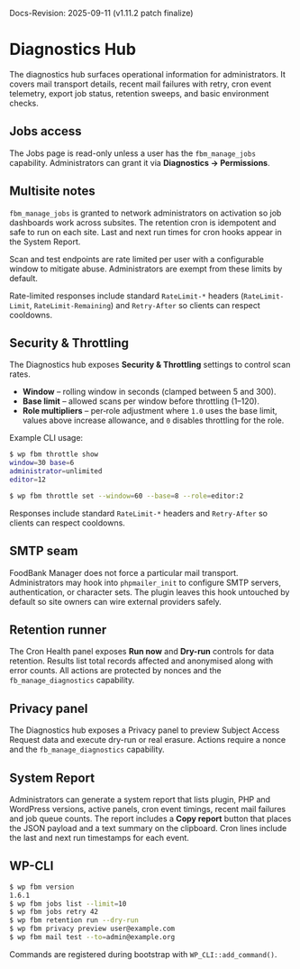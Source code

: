 Docs-Revision: 2025-09-11 (v1.11.2 patch finalize)
# Diagnostics Hub

The diagnostics hub surfaces operational information for administrators. It
covers mail transport details, recent mail failures with retry, cron event
telemetry, export job status, retention sweeps, and basic environment checks.

## Jobs access

The Jobs page is read-only unless a user has the `fbm_manage_jobs` capability.
Administrators can grant it via **Diagnostics → Permissions**.

## Multisite notes

`fbm_manage_jobs` is granted to network administrators on activation so job
dashboards work across subsites. The retention cron is idempotent and safe to
run on each site. Last and next run times for cron hooks appear in the System
Report.

Scan and test endpoints are rate limited per user with a configurable window
to mitigate abuse. Administrators are exempt from these limits by default.

Rate-limited responses include standard `RateLimit-*` headers
(`RateLimit-Limit`, `RateLimit-Remaining`) and `Retry-After` so clients can
respect cooldowns.

## Security & Throttling

The Diagnostics hub exposes **Security & Throttling** settings to control scan
rates.

- **Window** – rolling window in seconds (clamped between 5 and 300).
- **Base limit** – allowed scans per window before throttling (1–120).
- **Role multipliers** – per‑role adjustment where `1.0` uses the base limit,
  values above increase allowance, and `0` disables throttling for the role.

Example CLI usage:

```bash
$ wp fbm throttle show
window=30 base=6
administrator=unlimited
editor=12

$ wp fbm throttle set --window=60 --base=8 --role=editor:2
```

Responses include standard `RateLimit-*` headers and `Retry-After` so clients
can respect cooldowns.

## SMTP seam

FoodBank Manager does not force a particular mail transport. Administrators may
hook into `phpmailer_init` to configure SMTP servers, authentication, or
character sets. The plugin leaves this hook untouched by default so site owners
can wire external providers safely.

## Retention runner

The Cron Health panel exposes **Run now** and **Dry-run** controls for data
retention. Results list total records affected and anonymised along with error
counts. All actions are protected by nonces and the `fb_manage_diagnostics`
capability.

## Privacy panel
The Diagnostics hub exposes a Privacy panel to preview Subject Access Request data and execute dry-run or real erasure. Actions require a nonce and the `fb_manage_diagnostics` capability.

## System Report

Administrators can generate a system report that lists plugin, PHP and WordPress
versions, active panels, cron event timings, recent mail failures and job queue
counts. The report includes a **Copy report** button that places the JSON
payload and a text summary on the clipboard. Cron lines include the last and
next run timestamps for each event.

## WP-CLI

```bash
$ wp fbm version
1.6.1
$ wp fbm jobs list --limit=10
$ wp fbm jobs retry 42
$ wp fbm retention run --dry-run
$ wp fbm privacy preview user@example.com
$ wp fbm mail test --to=admin@example.org
```

Commands are registered during bootstrap with `WP_CLI::add_command()`.
